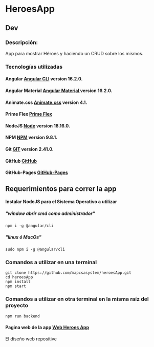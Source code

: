# HeroesApp

## Dev

### Descripción:

App para mostrar Héroes y haciendo un CRUD sobre los mismos.

### Tecnologías utilizadas

#### Angular [Angular CLI](https://github.com/angular/angular-cli) version 16.2.0.

#### Angular Material [Angular Material ](https://material.angular.io/) version 16.2.0.

#### Animate.css [Animate.css](https://animate.style/#usage) version 4.1.

#### Prime Flex [Prime Flex](https://www.primefaces.org/primeflex/)

#### NodeJS [Node](https://nodejs.org/dist/v18.16.0/) version 18.16.0.

#### NPM [NPM](https://github.com/npm) version 9.8.1.

#### Git [GIT](https://git-scm.com/) version 2.41.0.

#### GitHub [GitHub](https://github.com/)

#### GitHub-Pages [GitHub-Pages](https://pages.github.com/)

## Requerimientos para correr la app

#### Instalar NodeJS para el Sistema Operativo a utilizar

##### "window abrir cmd como administrador"

```
npm i -g @angular/cli
```

##### "linux ó MacOs"

```
sudo npm i -g @angular/cli
```

### Comandos a utilizar en una terminal

```
git clone https://github.com/mapcsasystem/heroesApp.git
cd heroesApp
npm install
npm start
```

### Comandos a utilizar en otra terminal en la misma raíz del proyecto

```
npm run backend
```

#### Pagina web de la app [Web Heroes App](https://mapcsasystem.github.io/heroesApp/)

El diseño web repositive
